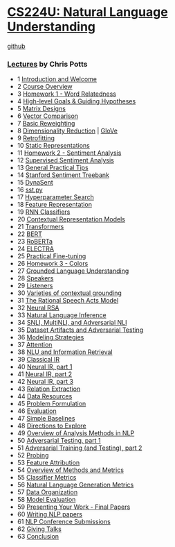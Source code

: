 # [CS224U: Natural Language Understanding](http://web.stanford.edu/class/cs224u/)

[github](https://github.com/cgpotts/cs224u)

### [Lectures](https://www.youtube.com/user/stanfordonline/videos) by Chris Potts
- 1 [Introduction and Welcome](https://www.youtube.com/watch?v=rha64cQRLs8)
- 2 [Course Overview](https://www.youtube.com/watch?v=2w_qYPxuzeA)
- 3 [Homework 1 - Word Relatedness](https://www.youtube.com/watch?v=egEzcwbej1E)
- 4 [High-level Goals & Guiding Hypotheses](https://www.youtube.com/watch?v=RiQgRJKqEhE)
- 5 [Matrix Designs](https://www.youtube.com/watch?v=ladnEW0ntEM)
- 6 [Vector Comparison](https://www.youtube.com/watch?v=eKvbYOc2rOs)
- 7 [Basic Reweighting](https://www.youtube.com/watch?v=dv559tVBQRk)
- 8 [Dimensionality Reduction](https://www.youtube.com/watch?v=5Bx5UhrJbJI) | [GloVe](https://nlp.stanford.edu/projects/glove/)
- 9 [Retrofitting](https://www.youtube.com/watch?v=2dVdZ4GPQIk)
- 10 [Static Representations](https://www.youtube.com/watch?v=K7wM6FUV0ds)
- 11 [Homework 2 - Sentiment Analysis](https://www.youtube.com/watch?v=e5zRhwc-SqI)
- 12 [Supervised Sentiment Analysis](https://www.youtube.com/watch?v=sRw3Dtjhlk0)
- 13 [General Practical Tips](https://www.youtube.com/watch?v=qt-TU_f0HDw)
- 14 [Stanford Sentiment Treebank](https://www.youtube.com/watch?v=DxnXVbHGeBg)
- 15 [DynaSent](https://www.youtube.com/watch?v=o-UFgavFlQg)
- 16 [sst.py](https://www.youtube.com/watch?v=_T5q5fIfzww)
- 17 [Hyperparameter Search](https://www.youtube.com/watch?v=sO3gWU7y9Ws)
- 18 [Feature Representation](https://www.youtube.com/watch?v=L9ajfq6PJBI)
- 19 [RNN Classifiers](https://www.youtube.com/watch?v=7n9zQ169b8Q)
- 20 [Contextual Representation Models](https://www.youtube.com/watch?v=ZrmEcrmmXCg)
- 21 [Transformers](https://www.youtube.com/watch?v=Nsc0Yluf2yc)
- 22 [BERT](https://www.youtube.com/watch?v=TKcSSwKNg7w)
- 23 [RoBERTa](https://www.youtube.com/watch?v=EZMOBbu_5b8)
- 24 [ELECTRA](https://www.youtube.com/watch?v=6NSRLEiqsoE)
- 25 [Practical Fine-tuning](https://www.youtube.com/watch?v=Ns0JHUXyLE0)
- 26 [Homework 3 - Colors](https://www.youtube.com/watch?v=6_R00t5Iyrg)
- 27 [Grounded Language Understanding](https://www.youtube.com/watch?v=OW7aDflHdG0)
- 28 [Speakers](https://www.youtube.com/watch?v=-s5B_7_oeiU)
- 29 [Listeners](https://www.youtube.com/watch?v=xrsc0IOLFSY)
- 30 [Varieties of contextual grounding](https://www.youtube.com/watch?v=3CTttlN8l4o)
- 31 [The Rational Speech Acts Model](https://www.youtube.com/watch?v=pkT0g7utr70)
- 32 [Neural RSA](https://www.youtube.com/watch?v=aTEX9C2JBsE)
- 33 [Natural Language Inference](https://www.youtube.com/watch?v=6-NV9lzm8qw)
- 34 [SNLI, MultiNLI, and Adversarial NLI](https://www.youtube.com/watch?v=NAMNv4M2j3g)
- 35 [Dataset Artifacts and Adversarial Testing](https://www.youtube.com/watch?v=qLuAeFdbass)
- 36 [Modeling Strategies](https://www.youtube.com/watch?v=T-ryhSTeXpM)
- 37 [Attention](https://www.youtube.com/watch?v=vJYhPL6U3h4)
- 38 [NLU and Information Retrieval](https://www.youtube.com/watch?v=Bn6RNrwwiI0)
- 39 [Classical IR](https://www.youtube.com/watch?v=e8zKKDMAze8)
- 40 [Neural IR, part 1](https://www.youtube.com/watch?v=XfYNqwWpoGY)
- 41 [Neural IR, part 2](https://www.youtube.com/watch?v=IWgjCIguAoA)
- 42 [Neural IR, part 3](https://www.youtube.com/watch?v=KQMuiO59rGM)
- 43 [Relation Extraction](https://www.youtube.com/watch?v=4AjieiJ1CXo)
- 44 [Data Resources](https://www.youtube.com/watch?v=g4KCti_rZA4)
- 45 [Problem Formulation](https://www.youtube.com/watch?v=JLHL5jAHODs)
- 46 [Evaluation](https://www.youtube.com/watch?v=JIBcv-grQIc)
- 47 [Simple Baselines](https://www.youtube.com/watch?v=70FS4wUJjWQ)
- 48 [Directions to Explore](https://www.youtube.com/watch?v=OZ1inhh7AgA)
- 49 [Overview of Analysis Methods in NLP](https://www.youtube.com/watch?v=rSO_vOynrEw)
- 50 [Adversarial Testing, part 1](https://www.youtube.com/watch?v=BilI8LkiAsU)
- 51 [Adversarial Training (and Testing), part 2](https://www.youtube.com/watch?v=mnKQHwfp384)
- 52 [Probing](https://www.youtube.com/watch?v=ElDtkhqv5ZE)
- 53 [Feature Attribution](https://www.youtube.com/watch?v=RFE6xdfJvag)
- 54 [Overview of Methods and Metrics](https://www.youtube.com/watch?v=r9ohMetEMfQ)
- 55 [Classifier Metrics](https://www.youtube.com/watch?v=0RW-aV93Rns)
- 56 [Natural Language Generation Metrics](https://www.youtube.com/watch?v=l-DERqIJjCY)
- 57 [Data Organization](https://www.youtube.com/watch?v=1yLUN57_c1E)
- 58 [Model Evaluation](https://www.youtube.com/watch?v=TxTblROT9lY)
- 59 [Presenting Your Work - Final Papers](https://www.youtube.com/watch?v=yNaDky5E4Wg)
- 60 [Writing NLP papers](https://www.youtube.com/watch?v=DZNwO-p5PGY)
- 61 [NLP Conference Submissions](https://www.youtube.com/watch?v=vb7IN-C7fHs)
- 62 [Giving Talks](https://www.youtube.com/watch?v=GGx7klcahzY)
- 63 [Conclusion](https://www.youtube.com/watch?v=s0GH2pPnJMk)
